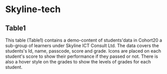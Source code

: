 # Skyline-tech

## Table1

This table (Table1) contains a demo-content of students'data in Cohort20 a sub-group of learners under Skyline ICT Consult Ltd.
The data covers the students's Id, name, passcode, score and grade.
Icons are placed on each student's score to show their performance if they passed or not.
There is also a hover style on the grades to show the levels of grades for each student.